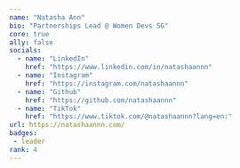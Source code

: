```yaml
---
name: "Natasha Ann"
bio: "Partnerships Lead @ Women Devs SG"
core: true
ally: false
socials:
  - name: "LinkedIn"
    href: "https://www.linkedin.com/in/natashaannn"
  - name: "Instagram"
    href: "https://instagram.com/natashaannn"
  - name: "Github"
    href: "https://github.com/natashaannn"
  - name: "TikTok"
    href: "https://www.tiktok.com/@natashaannn?lang=en:"
url: https://natashaannn.com/
badges:
 - leader
rank: 4
---
```

